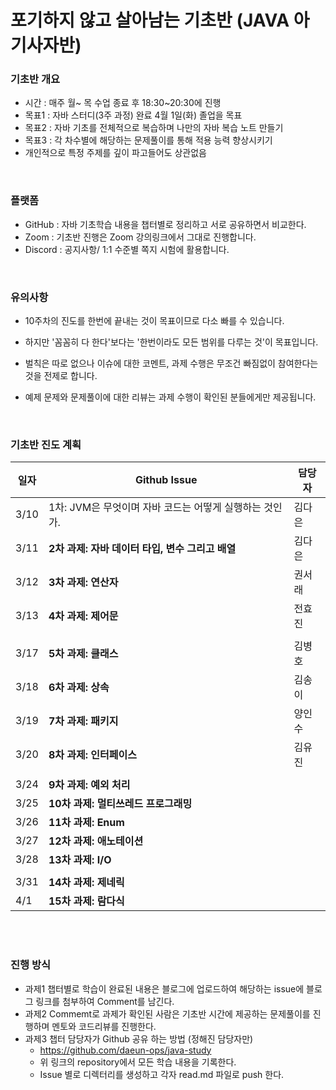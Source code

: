 # 포기하지 않고  살아남는 기초반 (JAVA 아기사자반)

### **기초반 개요**
- 시간 :  매주 월~ 목 수업 종료 후 18:30~20:30에 진행 
- 목표1  :  자바 스터디(3주 과정) 완료 4월 1일(화) 졸업을 목표
- 목표2  :  자바 기초를 전체적으로 복습하며 나만의 자바 복습 노트 만들기
- 목표3  :  각 차수별에 해당하는 문제풀이를 통해 적용 능력 향상시키기
- 개인적으로 특정 주제를 깊이 파고들어도 상관없음

  

&nbsp;   


### **플랫폼**

- GitHub : 자바 기초학습 내용을 챕터별로 정리하고 서로 공유하면서 비교한다.
- Zoom :  기초반 진행은 Zoom 강의링크에서 그대로 진행합니다. 
- Discord : 공지사항/ 1:1 수준별 쪽지 시험에 활용합니다.

  
&nbsp;   

### **유의사항**

- 10주차의 진도를 한번에 끝내는 것이 목표이므로 다소 빠를 수 있습니다.
- 하지만 '꼼꼼히 다 한다'보다는 '한번이라도 모든 범위를 다루는 것'이 목표입니다.
- 벌칙은 따로 없으나 이슈에 대한 코멘트, 과제 수행은 무조건 빠짐없이 참여한다는 것을 전제로 합니다.
- 예제 문제와 문제풀이에 대한 리뷰는 과제 수행이 확인된 분들에게만 제공됩니다. 

  &nbsp;   

### **기초반 진도 계획**

| 일자  | Github Issue  | 담당자  |
| --- | --- | --- |
| 3/10 | 1차: JVM은 무엇이며 자바 코드는 어떻게 실행하는 것인가.  | 김다은  |
| 3/11 | **2차 과제: 자바 데이터 타입, 변수 그리고 배열**  | 김다은 |
| 3/12 | **3차 과제: 연산자** | 권서래 |
| 3/13 | **4차 과제: 제어문** | 전효진 |
|  |  |  |
| 3/17 | **5차 과제: 클래스** | 김병호 |
| 3/18 | **6차 과제: 상속** | 김송이 |
| 3/19 | **7차 과제: 패키지** | 양인수 |
| 3/20 | **8차 과제: 인터페이스** | 김유진 |
|  |  |  |
| 3/24 | **9차 과제: 예외 처리** |  |
| 3/25 | **10차 과제: 멀티쓰레드 프로그래밍** |  |
| 3/26 | **11차 과제: Enum** |  |
| 3/27 | **12차 과제: 애노테이션** |  |
| 3/28 | **13차 과제: I/O** |  |
|  |  |  |
| 3/31 | **14차 과제: 제네릭** |  |
| 4/1 | **15차 과제: 람다식** |  |

&nbsp;   
&nbsp;   


### **진행 방식**

- 과제1 챕터별로 학습이 완료된 내용은 블로그에 업로드하여 해당하는 issue에 블로그 링크를 첨부하여 Comment를 남긴다.
- 과제2 Commemt로 과제가 확인된 사람은 기초반 시간에 제공하는 문제풀이를 진행하며 멘토와 코드리뷰를 진행한다. 
- 과제3 챕터 담당자가 Github 공유 하는 방법 (정해진 담당자만)
    - https://github.com/daeun-ops/java-study
    - 위 링크의 repository에서 모든 학습 내용을 기록한다.
    - Issue 별로 디렉터리를 생성하고 각자 read.md 파일로 push 한다.
  
 
